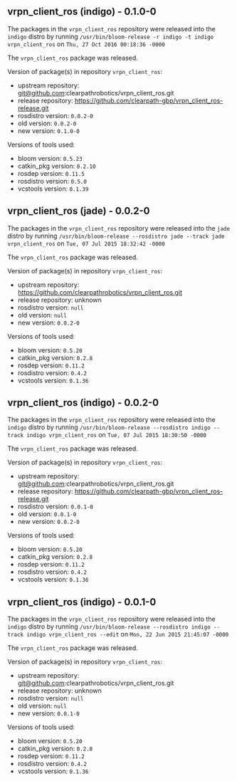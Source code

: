 ## vrpn_client_ros (indigo) - 0.1.0-0

The packages in the `vrpn_client_ros` repository were released into the `indigo` distro by running `/usr/bin/bloom-release -r indigo -t indigo vrpn_client_ros` on `Thu, 27 Oct 2016 00:18:36 -0000`

The `vrpn_client_ros` package was released.

Version of package(s) in repository `vrpn_client_ros`:

- upstream repository: git@github.com:clearpathrobotics/vrpn_client_ros.git
- release repository: https://github.com/clearpath-gbp/vrpn_client_ros-release.git
- rosdistro version: `0.0.2-0`
- old version: `0.0.2-0`
- new version: `0.1.0-0`

Versions of tools used:

- bloom version: `0.5.23`
- catkin_pkg version: `0.2.10`
- rosdep version: `0.11.5`
- rosdistro version: `0.5.0`
- vcstools version: `0.1.39`


## vrpn_client_ros (jade) - 0.0.2-0

The packages in the `vrpn_client_ros` repository were released into the `jade` distro by running `/usr/bin/bloom-release --rosdistro jade --track jade vrpn_client_ros` on `Tue, 07 Jul 2015 18:32:42 -0000`

The `vrpn_client_ros` package was released.

Version of package(s) in repository `vrpn_client_ros`:
- upstream repository: https://github.com/clearpathrobotics/vrpn_client_ros.git
- release repository: unknown
- rosdistro version: `null`
- old version: `null`
- new version: `0.0.2-0`

Versions of tools used:
- bloom version: `0.5.20`
- catkin_pkg version: `0.2.8`
- rosdep version: `0.11.2`
- rosdistro version: `0.4.2`
- vcstools version: `0.1.36`


## vrpn_client_ros (indigo) - 0.0.2-0

The packages in the `vrpn_client_ros` repository were released into the `indigo` distro by running `/usr/bin/bloom-release --rosdistro indigo --track indigo vrpn_client_ros` on `Tue, 07 Jul 2015 18:30:50 -0000`

The `vrpn_client_ros` package was released.

Version of package(s) in repository `vrpn_client_ros`:
- upstream repository: git@github.com:clearpathrobotics/vrpn_client_ros.git
- release repository: https://github.com/clearpath-gbp/vrpn_client_ros-release.git
- rosdistro version: `0.0.1-0`
- old version: `0.0.1-0`
- new version: `0.0.2-0`

Versions of tools used:
- bloom version: `0.5.20`
- catkin_pkg version: `0.2.8`
- rosdep version: `0.11.2`
- rosdistro version: `0.4.2`
- vcstools version: `0.1.36`


## vrpn_client_ros (indigo) - 0.0.1-0

The packages in the `vrpn_client_ros` repository were released into the `indigo` distro by running `/usr/bin/bloom-release --rosdistro indigo --track indigo vrpn_client_ros --edit` on `Mon, 22 Jun 2015 21:45:07 -0000`

The `vrpn_client_ros` package was released.

Version of package(s) in repository `vrpn_client_ros`:
- upstream repository: git@github.com:clearpathrobotics/vrpn_client_ros.git
- release repository: unknown
- rosdistro version: `null`
- old version: `null`
- new version: `0.0.1-0`

Versions of tools used:
- bloom version: `0.5.20`
- catkin_pkg version: `0.2.8`
- rosdep version: `0.11.2`
- rosdistro version: `0.4.2`
- vcstools version: `0.1.36`


